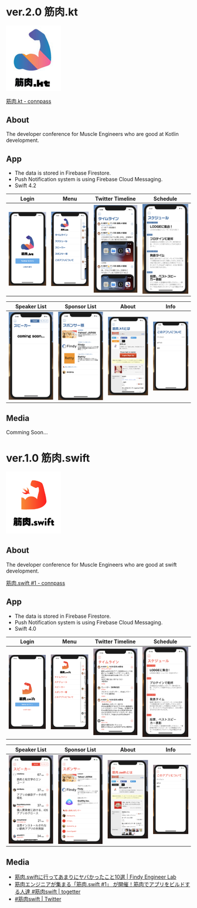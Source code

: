 

# ver.2.0 筋肉.kt
<img src="kinniku-kt-images/kinniku-kt-logo.png" width=150>

[筋肉.kt - connpass](https://kinniku-swift.connpass.com/event/99895/)

## About
The developer conference for Muscle Engineers who are good at Kotlin development.

## App

- The data is stored in  Firebase Firestore.
- Push Notification system is using Firebase Cloud Messaging.
- Swift 4.2

|Login|Menu|Twitter Timeline|Schedule|
|:--:|:--:|:--:|:--:|
|<img src="kinniku-kt-images/screen1.png">|<img src="kinniku-kt-images/screen2.png">|<img src="kinniku-kt-images/screen3.png">|<img src="kinniku-kt-images/screen4.png">|

|Speaker List|Sponsor List|About|Info|
|:--:|:--:|:--:|:--:|
|<img src="kinniku-kt-images/screen5.png">|<img src="kinniku-kt-images/screen6.png ">|<img src="kinniku-kt-images/screen7.png">|<img src="kinniku-kt-images/screen8.png">|

## Media

Comming Soon...

# ver.1.0 筋肉.swift
<img src="kinniku-swift-images/kinniku-swift-logo.png" width=150>

## About
The developer conference for Muscle Engineers who are good at swift development.

[筋肉.swift #1 - connpass](https://kinniku-swift.connpass.com/event/69438/)

## App

- The data is stored in  Firebase Firestore.
- Push Notification system is using Firebase Cloud Messaging.
- Swift 4.0

|Login|Menu|Twitter Timeline|Schedule|
|:--:|:--:|:--:|:--:|
|<img src="kinniku-swift-images/screen1.png">|<img src="kinniku-swift-images/screen3.png">|<img src="kinniku-swift-images/screen2.png">|<img src="kinniku-swift-images/screen4.png">|

|Speaker List|Sponsor List|About|Info|
|:--:|:--:|:--:|:--:|
|<img src="kinniku-swift-images/screen5.png">|<img src="kinniku-swift-images/screen6.png ">|<img src="kinniku-swift-images/screen7.png">|<img src="kinniku-swift-images/screen8.png">|

## Media
- [筋肉.swiftに行ってあまりにヤバかったこと10選 | Findy Engineer Lab](https://findy-code.io/engineer-lab/kinniku-swift-yabai-10)
- [筋肉エンジニアが集まる「筋肉.swift #1」 が開催！筋肉でアプリをビルドする人達 #筋肉swift | togetter](https://togetter.com/li/1176732)
- [#筋肉swift | Twitter](https://twitter.com/hashtag/%E7%AD%8B%E8%82%89swift)
